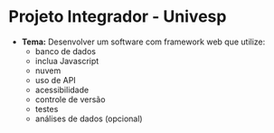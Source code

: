 # Projeto Integrador - Univesp

* **Tema:** Desenvolver um software com framework web que utilize:
    * banco de dados
    * inclua Javascript
    * nuvem
    * uso de API
    * acessibilidade
    * controle de versão
    * testes
    * análises de dados (opcional)

